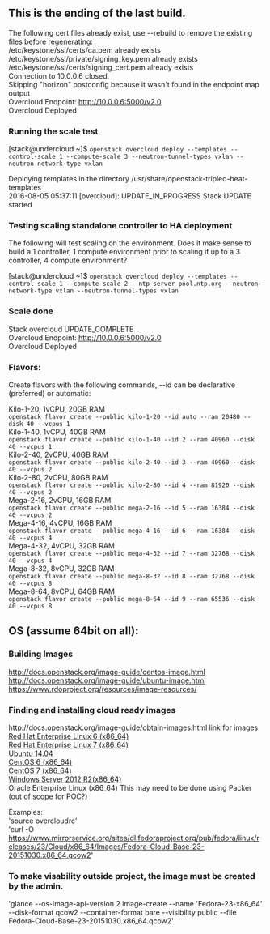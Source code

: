 ## This is the ending of the last build.

The following cert files already exist, use --rebuild to remove the existing files before regenerating:  
/etc/keystone/ssl/certs/ca.pem already exists  
/etc/keystone/ssl/private/signing_key.pem already exists  
/etc/keystone/ssl/certs/signing_cert.pem already exists  
Connection to 10.0.0.6 closed.  
Skipping "horizon" postconfig because it wasn't found in the endpoint map output  
Overcloud Endpoint: http://10.0.0.6:5000/v2.0  
Overcloud Deployed  


### Running the scale test
[stack@undercloud ~]$ `openstack overcloud deploy --templates --control-scale 1 --compute-scale 3 --neutron-tunnel-types vxlan --neutron-network-type vxlan`  

Deploying templates in the directory   /usr/share/openstack-tripleo-heat-templates  
2016-08-05 05:37:11 [overcloud]: UPDATE_IN_PROGRESS  Stack UPDATE started

### Testing scaling standalone controller to HA deployment
The following will test scaling on the environment. Does it make sense to build a 1 controller, 1 compute environment prior to scaling it up to a 3 controller, 4 compute environment?

[stack@undercloud ~]$ `openstack overcloud deploy --templates --control-scale 1 --compute-scale 2 --ntp-server pool.ntp.org --neutron-network-type vxlan --neutron-tunnel-types vxlan`  


### Scale done
Stack overcloud UPDATE_COMPLETE  
Overcloud Endpoint: http://10.0.0.6:5000/v2.0  
Overcloud Deployed  

### Flavors:

Create flavors with the following commands, --id can be declarative (preferred) or automatic:  

Kilo-1-20, 1vCPU, 20GB RAM  
`openstack flavor create --public kilo-1-20 --id auto --ram 20480 --disk 40 --vcpus 1`  
Kilo-1-40, 1vCPU, 40GB RAM  
`openstack flavor create --public kilo-1-40 --id 2 --ram 40960 --disk 40 --vcpus 1`  
Kilo-2-40, 2vCPU, 40GB RAM  
`openstack flavor create --public kilo-2-40 --id 3 --ram 40960 --disk 40 --vcpus 2`  
Kilo-2-80, 2vCPU, 80GB RAM  
`openstack flavor create --public kilo-2-80 --id 4 --ram 81920 --disk 40 --vcpus 2`   
Mega-2-16, 2vCPU, 16GB RAM  
`openstack flavor create --public mega-2-16 --id 5 --ram 16384 --disk 40 --vcpus 2`  
Mega-4-16, 4vCPU, 16GB RAM  
`openstack flavor create --public mega-4-16 --id 6 --ram 16384 --disk 40 --vcpus 4`  
Mega-4-32, 4vCPU, 32GB RAM  
`openstack flavor create --public mega-4-32 --id 7 --ram 32768 --disk 40 --vcpus 4`  
Mega-8-32, 8vCPU, 32GB RAM  
`openstack flavor create --public mega-8-32 --id 8 --ram 32768 --disk 40 --vcpus 8`  
Mega-8-64, 8vCPU, 64GB RAM  
`openstack flavor create --public mega-8-64 --id 9 --ram 65536 --disk 40 --vcpus 8`  

## OS (assume 64bit on all):

### Building Images
http://docs.openstack.org/image-guide/centos-image.html
http://docs.openstack.org/image-guide/ubuntu-image.html
https://www.rdoproject.org/resources/image-resources/

### Finding and installing cloud ready images

 http://docs.openstack.org/image-guide/obtain-images.html link for images
[Red Hat Enterprise Linux 6 (x86_64)](https://rhn.redhat.com/rhn/software/channel/downloads/Download.do?cid=16952)  
[Red Hat Enterprise Linux 7 (x86_64)](https://access.redhat.com/downloads/content/69/ver=/rhel---7/x86_64/product-downloads)  
[Ubuntu 14.04](http://cloud-images.ubuntu.com/trusty/)  
[CentOS 6 (x86_64)](http://cloud.centos.org/centos/6/images/)  
[CentOS 7 (x86_64)](http://cloud.centos.org/centos/7/images/)  
[Windows Server 2012 R2(x86_64)](https://cloudbase.it/windows-cloud-images/)  
Oracle Enterprise Linux (x86_64)
This may need to be done using Packer (out of scope for POC?)

Examples:  
'source overcloudrc'  
'curl -O https://www.mirrorservice.org/sites/dl.fedoraproject.org/pub/fedora/linux/releases/23/Cloud/x86_64/Images/Fedora-Cloud-Base-23-20151030.x86_64.qcow2'  

### To make visability outside project, the image must be created by the admin.

'glance --os-image-api-version 2 image-create --name 'Fedora-23-x86_64' --disk-format qcow2 --container-format bare --visibility public --file Fedora-Cloud-Base-23-20151030.x86_64.qcow2'  
